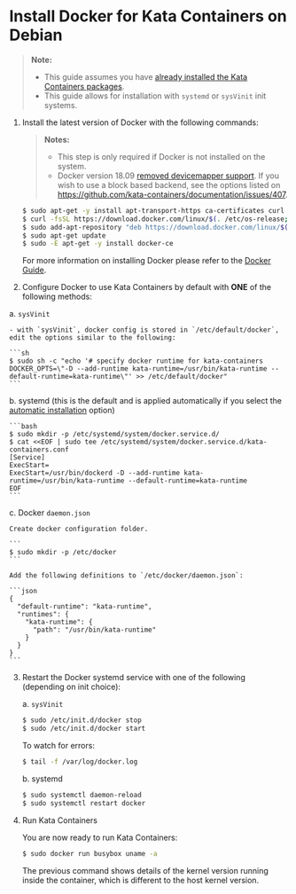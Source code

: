 # Install Docker for Kata Containers on Debian

> **Note:**
>
> - This guide assumes you have
>   [already installed the Kata Containers packages](../debian-installation-guide.md).
> - This guide allows for installation with `systemd` or `sysVinit` init systems.

1. Install the latest version of Docker with the following commands:

   > **Notes:**
   >
   > - This step is only required if Docker is not installed on the system.
   > - Docker version 18.09 [removed devicemapper support](https://github.com/kata-containers/documentation/issues/373).
   >   If you wish to use a block based backend, see the options listed on https://github.com/kata-containers/documentation/issues/407.

   ```bash
   $ sudo apt-get -y install apt-transport-https ca-certificates curl gnupg2 software-properties-common
   $ curl -fsSL https://download.docker.com/linux/$(. /etc/os-release; echo "$ID")/gpg | sudo apt-key add -
   $ sudo add-apt-repository "deb https://download.docker.com/linux/$(. /etc/os-release; echo "$ID") $(lsb_release -cs) stable"
   $ sudo apt-get update
   $ sudo -E apt-get -y install docker-ce
   ```

   For more information on installing Docker please refer to the
   [Docker Guide](https://docs.docker.com/engine/installation/linux/debian).

2. Configure Docker to use Kata Containers by default with **ONE** of the following methods:

a. `sysVinit`

    - with `sysVinit`, docker config is stored in `/etc/default/docker`, edit the options similar to the following:

    ```sh
    $ sudo sh -c "echo '# specify docker runtime for kata-containers
    DOCKER_OPTS=\"-D --add-runtime kata-runtime=/usr/bin/kata-runtime --default-runtime=kata-runtime\"' >> /etc/default/docker"
    ```

b. systemd (this is the default and is applied automatically if you select the
      [automatic installation](https://github.com/kata-containers/documentation/tree/master/install#automatic-installation) option)

    ```bash
    $ sudo mkdir -p /etc/systemd/system/docker.service.d/
    $ cat <<EOF | sudo tee /etc/systemd/system/docker.service.d/kata-containers.conf
    [Service]
    ExecStart=
    ExecStart=/usr/bin/dockerd -D --add-runtime kata-runtime=/usr/bin/kata-runtime --default-runtime=kata-runtime
    EOF
    ```

c. Docker `daemon.json`

    Create docker configuration folder.

    ```
    $ sudo mkdir -p /etc/docker
    ```

    Add the following definitions to `/etc/docker/daemon.json`:

    ```json
    {
      "default-runtime": "kata-runtime",
      "runtimes": {
        "kata-runtime": {
          "path": "/usr/bin/kata-runtime"
        }
      }
    }
    ```

3. Restart the Docker systemd service with one of the following (depending on init choice):

    a. `sysVinit`

    ```sh
    $ sudo /etc/init.d/docker stop
    $ sudo /etc/init.d/docker start
    ```

    To watch for errors:

    ```sh
    $ tail -f /var/log/docker.log
    ```

    b. systemd

    ```bash
    $ sudo systemctl daemon-reload
    $ sudo systemctl restart docker
    ```

4. Run Kata Containers

   You are now ready to run Kata Containers:

   ```bash
   $ sudo docker run busybox uname -a
   ```

   The previous command shows details of the kernel version running inside the
   container, which is different to the host kernel version.
